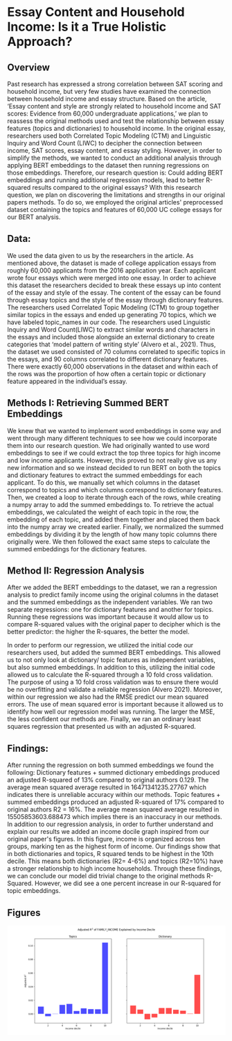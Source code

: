 # Essay Content and Household Income: Is it a True Holistic Approach? 

## Overview 
Past research has expressed a strong correlation between SAT scoring and household income, but very few studies have examined the connection between household income and essay structure. Based on the article, ‘Essay content and style are strongly related to household income and SAT scores: Evidence from 60,000 undergraduate applications,’ we plan to reassess the original methods used and test the relationship between essay features (topics and dictionaries) to household income. 
In the original essay, researchers used both Correlated Topic Modeling (CTM) and Linguistic Inquiry and Word Count (LIWC) to decipher the connection between income, SAT scores, essay content, and essay styling. However, in order to simplify the methods, we wanted to conduct an additional analysis through applying BERT embeddings to the dataset then running regressions on those embeddings. Therefore, our research question is: Could adding BERT embeddings and running additional regression models, lead to better R-squared results compared to the original essays? With this research question, we plan on discovering the limitations and strengths in our original papers methods. To do so, we employed the original articles' preprocessed dataset containing the topics and features of 60,000 UC college essays for our BERT analysis. 

## Data: 
We used the data given to us by the researchers in the article. As mentioned above, the dataset is made of college application essays from roughly 60,000 applicants from the 2016 application year. Each applicant wrote four essays which were merged into one essay. In order to achieve this dataset the researchers decided to break these essays up into content of the essay and style of the essay. The content of the essay can be found through essay topics and the style of the essay through dictionary features. The researchers used Correlated Topic Modeling (CTM) to group together similar topics in the essays and ended up generating 70 topics, which we have labeled topic_names in our code. The researchers used Linguistic Inquiry and Word Count(LIWC) to extract similar words and characters in the essays and included those alongside an external dictionary to create categories that ‘model pattern of writing style’ (Alvero et al., 2021). Thus, the dataset we used consisted of 70 columns correlated to specific topics in the essays, and 90 columns correlated to different dictionary features. There were exactly 60,000 observations in the dataset and within each of the rows was the proportion of how often a certain topic or dictionary feature appeared in the individual’s essay. 

## Methods I: Retrieving Summed BERT Embeddings
We knew that we wanted to implement word embeddings in some way and went through many different techniques to see how we could incorporate them into our research question. We had originally wanted to use word embeddings to see if we could extract the top three topics for high income and low income applicants. However, this proved to not really give us any new information and so we instead decided to run BERT on both the topics and dictionary features to extract the summed embeddings for each applicant. To do this, we manually set which columns in the dataset correspond to topics and which columns correspond to dictionary features. Then, we created a loop to iterate through each of the rows, while creating a numpy array to add the summed embeddings to. To retrieve the actual embeddings, we calculated the weight of each topic in the row, the embedding of each topic, and added them together and placed them back into the numpy array we created earlier. Finally, we normalized the summed embeddings by dividing it by the length of how many topic columns there originally were. We then followed the exact same steps to calculate the summed embeddings for the dictionary features.

## Method II: Regression Analysis 
After we added the BERT embeddings to the dataset, we ran a regression analysis to predict family income using the original columns in the dataset and the summed embeddings as the independent variables. We ran two separate regressions: one for dictionary features and another for topics. Running these regressions was important because it would allow us to compare R-squared values with the original paper to decipher which is the better predictor: the higher the R-squares, the better the model. 

In order to perform our regression, we utilized the initial code our researchers used, but added the summed BERT embeddings. This allowed us to not only look at dictionary/ topic features as independent variables, but also summed embeddings. In addition to this, utilizing the initial code allowed us to calculate the R-squared through a 10 fold cross validation. The purpose of using a 10 fold cross validation was to ensure there would be no overfitting and validate a reliable regression (Alvero 2021). Moreover, within our regression we also had the RMSE predict our mean squared errors. The use of mean squared error is important because it allowed us to identify how well our regression model was running. The larger the MSE, the less confident our methods are. Finally, we ran an ordinary least squares regression that presented us with an adjusted R-squared. 

## Findings: 
After running the regression on both summed embeddings we found the following:  Dictionary features + summed dictionary embeddings produced an adjusted R-squared of 13% compared to original authors 0.129. The average mean squared average resulted in 16471341235.27767 which indicates there is unreliable accuracy within our methods. Topic features + summed embeddings produced an adjusted R-squared of 17% compared to original authors R2  = 16%.  The average mean squared average resulted in 15505853603.688473 which implies there is an inaccuracy in our methods. 
In addition to our regression analysis, in order to further understand and explain our results we added an income docile graph inspired from our original paper's figures. In this figure, income is organized across ten groups, marking ten as the highest form of income. Our findings show that in both dictionaries and topics, R squared tends to be highest in the 10th decile. This means both dictionaries (R2= 4-6%) and topics (R2=10%) have a stronger relationship to high income households. Through these findings, we can conclude our model did trivial change to the original methods R-Squared. However, we did see a one percent increase in our R-squared for topic embeddings. 

## Figures 
![Adjusted $R^2$ of FAMILY_INCOME Explained by Income Decile](https://raw.githubusercontent.com/gcerda15/Poli-179-Project-/3e232a90e8fead05964978e0455878ea5ee5e171/Adjusted%20R2%20Figure)


